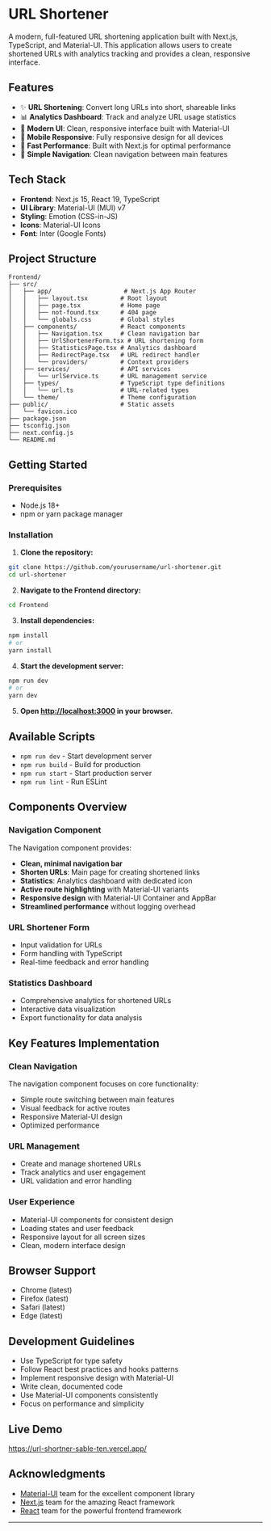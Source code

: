 # URL Shortener

A modern, full-featured URL shortening application built with Next.js, TypeScript, and Material-UI. This application allows users to create shortened URLs with analytics tracking and provides a clean, responsive interface.

## Features

- ✨ **URL Shortening**: Convert long URLs into short, shareable links
- 📊 **Analytics Dashboard**: Track and analyze URL usage statistics
- 🎨 **Modern UI**: Clean, responsive interface built with Material-UI
- 📱 **Mobile Responsive**: Fully responsive design for all devices
- 🚀 **Fast Performance**: Built with Next.js for optimal performance
- 🔗 **Simple Navigation**: Clean navigation between main features

## Tech Stack

- **Frontend**: Next.js 15, React 19, TypeScript
- **UI Library**: Material-UI (MUI) v7
- **Styling**: Emotion (CSS-in-JS)
- **Icons**: Material-UI Icons
- **Font**: Inter (Google Fonts)

## Project Structure

```
Frontend/
├── src/
│   ├── app/                    # Next.js App Router
│   │   ├── layout.tsx         # Root layout
│   │   ├── page.tsx           # Home page
│   │   ├── not-found.tsx      # 404 page
│   │   └── globals.css        # Global styles
│   ├── components/            # React components
│   │   ├── Navigation.tsx     # Clean navigation bar
│   │   ├── UrlShortenerForm.tsx # URL shortening form
│   │   ├── StatisticsPage.tsx # Analytics dashboard
│   │   ├── RedirectPage.tsx   # URL redirect handler
│   │   └── providers/         # Context providers
│   ├── services/              # API services
│   │   └── urlService.ts      # URL management service
│   ├── types/                 # TypeScript type definitions
│   │   └── url.ts             # URL-related types
│   └── theme/                 # Theme configuration
├── public/                    # Static assets
│   └── favicon.ico
├── package.json
├── tsconfig.json
├── next.config.js
└── README.md
```

## Getting Started

### Prerequisites

- Node.js 18+ 
- npm or yarn package manager

### Installation

1. **Clone the repository:**
```bash
git clone https://github.com/yourusername/url-shortener.git
cd url-shortener
```

2. **Navigate to the Frontend directory:**
```bash
cd Frontend
```

3. **Install dependencies:**
```bash
npm install
# or
yarn install
```

4. **Start the development server:**
```bash
npm run dev
# or
yarn dev
```

5. **Open [http://localhost:3000](http://localhost:3000) in your browser.**

## Available Scripts

- `npm run dev` - Start development server
- `npm run build` - Build for production
- `npm run start` - Start production server
- `npm run lint` - Run ESLint

## Components Overview

### Navigation Component
The Navigation component provides:
- **Clean, minimal navigation bar**
- **Shorten URLs**: Main page for creating shortened links
- **Statistics**: Analytics dashboard with dedicated icon
- **Active route highlighting** with Material-UI variants
- **Responsive design** with Material-UI Container and AppBar
- **Streamlined performance** without logging overhead

### URL Shortener Form
- Input validation for URLs
- Form handling with TypeScript
- Real-time feedback and error handling

### Statistics Dashboard
- Comprehensive analytics for shortened URLs
- Interactive data visualization
- Export functionality for data analysis

## Key Features Implementation

### Clean Navigation
The navigation component focuses on core functionality:
- Simple route switching between main features
- Visual feedback for active routes
- Responsive Material-UI design
- Optimized performance

### URL Management
- Create and manage shortened URLs
- Track analytics and user engagement
- URL validation and error handling

### User Experience
- Material-UI components for consistent design
- Loading states and user feedback
- Responsive layout for all screen sizes
- Clean, modern interface design

## Browser Support

- Chrome (latest)
- Firefox (latest)
- Safari (latest)
- Edge (latest)

## Development Guidelines

- Use TypeScript for type safety
- Follow React best practices and hooks patterns
- Implement responsive design with Material-UI
- Write clean, documented code
- Use Material-UI components consistently
- Focus on performance and simplicity

## Live Demo
https://url-shortner-sable-ten.vercel.app/

## Acknowledgments

- [Material-UI](https://mui.com/) team for the excellent component library
- [Next.js](https://nextjs.org/) team for the amazing React framework
- [React](https://reactjs.org/) team for the powerful frontend framework

---
